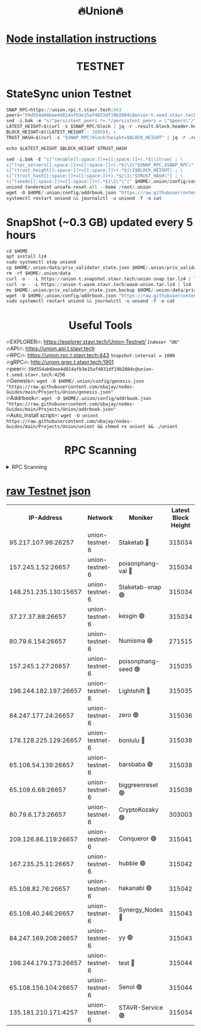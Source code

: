 <h1 align="center"> 🔥Union🔥</h1>

[Node installation instructions](https://github.com/obajay/nodes-Guides/tree/main/Projects/Union)
=

<h1 align="center"> TESTNET</h1>

# StateSync union Testnet
```python
SNAP_RPC=https://union.rpc.t.stavr.tech:443
peers="59d554ab6bee4d814afb3e15af4031df19b2084c@union-t.seed.stavr.tech:4256"
sed -i.bak -e "s/^persistent_peers *=.*/persistent_peers = \"$peers\"/" $HOME/.union/config/config.toml
LATEST_HEIGHT=$(curl -s $SNAP_RPC/block | jq -r .result.block.header.height); \
BLOCK_HEIGHT=$((LATEST_HEIGHT - 1000)); \
TRUST_HASH=$(curl -s "$SNAP_RPC/block?height=$BLOCK_HEIGHT" | jq -r .result.block_id.hash)

echo $LATEST_HEIGHT $BLOCK_HEIGHT $TRUST_HASH

sed -i.bak -E "s|^(enable[[:space:]]+=[[:space:]]+).*$|\1true| ; \
s|^(rpc_servers[[:space:]]+=[[:space:]]+).*$|\1\"$SNAP_RPC,$SNAP_RPC\"| ; \
s|^(trust_height[[:space:]]+=[[:space:]]+).*$|\1$BLOCK_HEIGHT| ; \
s|^(trust_hash[[:space:]]+=[[:space:]]+).*$|\1\"$TRUST_HASH\"| ; \
s|^(seeds[[:space:]]+=[[:space:]]+).*$|\1\"\"|" $HOME/.union/config/config.toml
uniond tendermint unsafe-reset-all --home /root/.union
wget -O $HOME/.union/config/addrbook.json "https://raw.githubusercontent.com/obajay/nodes-Guides/main/Projects/Union/addrbook.json"
systemctl restart uniond && journalctl -u uniond -f -o cat
```
# SnapShot (~0.3 GB) updated every 5 hours
```python
cd $HOME
apt install lz4
sudo systemctl stop uniond
cp $HOME/.union/data/priv_validator_state.json $HOME/.union/priv_validator_state.json.backup
rm -rf $HOME/.union/data
curl -o - -L https://union-t.snapshot.stavr.tech/union-snap.tar.lz4 | lz4 -c -d - | tar -x -C $HOME/.union --strip-components 2
curl -o - -L https://union-t.wasm.stavr.tech/wasm-union.tar.lz4 | lz4 -c -d - | tar -x -C $HOME/.union --strip-components 2
mv $HOME/.union/priv_validator_state.json.backup $HOME/.union/data/priv_validator_state.json
wget -O $HOME/.union/config/addrbook.json "https://raw.githubusercontent.com/obajay/nodes-Guides/main/Projects/Union/addrbook.json"
sudo systemctl restart uniond && journalctl -u uniond -f -o cat
```
 <h1 align="center"> Useful Tools</h1>
 
🔥EXPLORER🔥: https://explorer.stavr.tech/Union-Testnet/        `Indexer "ON"` \
🔥API🔥:      https://union.api.t.stavr.tech \
🔥RPC🔥:      https://union.rpc.t.stavr.tech:443              `Snapshot-interval = 1000` \
🔥gRPC🔥:     http://union.grpc.t.stavr.tech:1901 \
🔥peer🔥:     `59d554ab6bee4d814afb3e15af4031df19b2084c@union-t.seed.stavr.tech:4256` \
🔥Genesis🔥:     `wget -O $HOME/.union/config/genesis.json "https://raw.githubusercontent.com/obajay/nodes-Guides/main/Projects/Union/genesis.json"` \
🔥Addrbook🔥: ```wget -O $HOME/.union/config/addrbook.json "https://raw.githubusercontent.com/obajay/nodes-Guides/main/Projects/Union/addrbook.json"``` \
🔥Auto_install script🔥:  `wget -O uniont https://raw.githubusercontent.com/obajay/nodes-Guides/main/Projects/Union/uniont && chmod +x uniont && ./uniont`

<h1 align="center"> RPC Scanning</h1>

<details>
<summary>RPC Scanning</summary>

<h2 align="center"> We scan nodes in real time every 4 hours. And we provide the final result of RPC endpoints.
We cannot influence the operation of these nodes in any way. </h2>


```python
If Voting Power is higher than 0 --> then the Node is a validator of the network and may be subject to attack and be a potential threat to the chain.
```
```python
We marked such validators with a red symbol
```

</details>

[raw Testnet json](https://rpc-check.uniont.stavr.tech/uniont/rpc-uniont-result.json)
=



<table><tr><th>IP-Address</th><th>Network</th><th>Moniker</th><th>Latest Block Height</th><th>Earliest Block Height</th><th>Catching Up</th><th>Tx Index</th><th>Voting Power</th><th>Scan Time</th></tr><tr><td>95.217.107.96:26257</td><td>union-testnet-6</td><td>Staketab 🔴</td><td>315034</td><td>1</td><td>False</td><td>on</td><td>1000002</td><td>2024-03-05T17:12:18.055644988UTC</td></tr><tr><td>157.245.1.52:26657</td><td>union-testnet-6</td><td>poisonphang-val 🔴</td><td>315034</td><td>1</td><td>False</td><td>on</td><td>1000000</td><td>2024-03-05T17:12:18.694866852UTC</td></tr><tr><td>148.251.235.130:15657</td><td>union-testnet-6</td><td>Staketab-snap 🟢</td><td>315034</td><td>1</td><td>False</td><td>on</td><td>0</td><td>2024-03-05T17:12:19.248816389UTC</td></tr><tr><td>37.27.37.88:26657</td><td>union-testnet-6</td><td>kesgin 🟢</td><td>315034</td><td>1</td><td>False</td><td>on</td><td>0</td><td>2024-03-05T17:12:19.581745764UTC</td></tr><tr><td>80.79.6.154:26657</td><td>union-testnet-6</td><td>Numisma 🟢</td><td>271515</td><td>1</td><td>False</td><td>on</td><td>0</td><td>2024-03-05T17:12:24.160070615UTC</td></tr><tr><td>157.245.1.27:26657</td><td>union-testnet-6</td><td>poisonphang-seed 🟢</td><td>315035</td><td>1</td><td>False</td><td>on</td><td>0</td><td>2024-03-05T17:12:24.752968708UTC</td></tr><tr><td>198.244.182.197:26657</td><td>union-testnet-6</td><td>Lightshift 🔴</td><td>315035</td><td>1</td><td>False</td><td>on</td><td>1000000</td><td>2024-03-05T17:12:27.100439235UTC</td></tr><tr><td>84.247.177.24:26657</td><td>union-testnet-6</td><td>zero 🟢</td><td>315036</td><td>1</td><td>False</td><td>on</td><td>0</td><td>2024-03-05T17:12:36.297479635UTC</td></tr><tr><td>178.128.225.129:26657</td><td>union-testnet-6</td><td>bonlulu 🔴</td><td>315038</td><td>1</td><td>False</td><td>on</td><td>1000000</td><td>2024-03-05T17:12:40.990742310UTC</td></tr><tr><td>65.108.54.139:26657</td><td>union-testnet-6</td><td>barsbaba 🟢</td><td>315038</td><td>1</td><td>False</td><td>on</td><td>0</td><td>2024-03-05T17:12:41.318089959UTC</td></tr><tr><td>65.109.6.68:26657</td><td>union-testnet-6</td><td>biggreenreset 🟢</td><td>315038</td><td>1</td><td>False</td><td>on</td><td>0</td><td>2024-03-05T17:12:41.628443242UTC</td></tr><tr><td>80.79.6.173:26657</td><td>union-testnet-6</td><td>CryptoKozaky 🟢</td><td>303003</td><td>1</td><td>False</td><td>on</td><td>0</td><td>2024-03-05T17:12:44.193096938UTC</td></tr><tr><td>209.126.86.119:26657</td><td>union-testnet-6</td><td>Conqueror 🟢</td><td>315041</td><td>1</td><td>False</td><td>on</td><td>0</td><td>2024-03-05T17:13:01.201506664UTC</td></tr><tr><td>167.235.25.11:26657</td><td>union-testnet-6</td><td>hubble 🟢</td><td>315042</td><td>1</td><td>False</td><td>on</td><td>0</td><td>2024-03-05T17:13:07.534090647UTC</td></tr><tr><td>65.108.82.76:26657</td><td>union-testnet-6</td><td>hakanabi 🟢</td><td>315042</td><td>1</td><td>False</td><td>on</td><td>0</td><td>2024-03-05T17:13:07.886588834UTC</td></tr><tr><td>65.108.40.246:26657</td><td>union-testnet-6</td><td>Synergy_Nodes 🔴</td><td>315043</td><td>1</td><td>False</td><td>on</td><td>1000001</td><td>2024-03-05T17:13:14.332791567UTC</td></tr><tr><td>84.247.169.208:26657</td><td>union-testnet-6</td><td>yy 🟢</td><td>315043</td><td>1</td><td>False</td><td>on</td><td>0</td><td>2024-03-05T17:13:14.796222225UTC</td></tr><tr><td>198.244.179.173:26657</td><td>union-testnet-6</td><td>test 🔴</td><td>315044</td><td>1</td><td>False</td><td>on</td><td>1</td><td>2024-03-05T17:13:17.121229485UTC</td></tr><tr><td>65.108.156.104:26657</td><td>union-testnet-6</td><td>Senol 🟢</td><td>315044</td><td>1</td><td>False</td><td>on</td><td>0</td><td>2024-03-05T17:13:17.769027323UTC</td></tr><tr><td>135.181.210.171:4257</td><td>union-testnet-6</td><td>STAVR-Service 🟢</td><td>315034</td><td>312001</td><td>False</td><td>on</td><td>0</td><td>2024-03-05T17:12:19.005784264UTC</td></tr></table>
